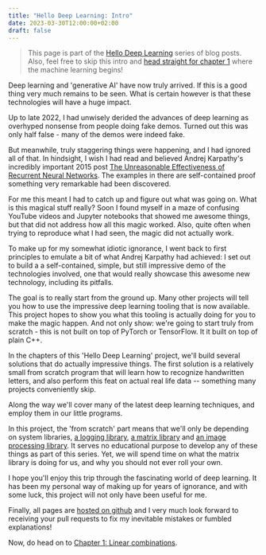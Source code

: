 ```yaml
---
title: "Hello Deep Learning: Intro"
date: 2023-03-30T12:00:00+02:00
draft: false
---
```

> This page is part of the [Hello Deep Learning](../hello-deep-learning) series of blog posts. Also, feel free to skip this intro and [head straight for chapter 1](../hello-deep-learning-chapter1) where the machine learning begins! 

Deep learning and 'generative AI' have now truly arrived. If this is a good thing very much remains to be seen. What is certain however is that these technologies will have a huge impact.

Up to late 2022, I had unwisely derided the advances of deep learning as overhyped nonsense from people doing fake demos. Turned out this was only half false - many of the demos were indeed fake.

But meanwhile, truly staggering things were happening, and I had ignored all of that. In hindsight, I wish I had read and believed Andrej Karpathy's incredibly important 2015 post [The Unreasonable Effectiveness of Recurrent Neural Networks](https://karpathy.github.io/2015/05/21/rnn-effectiveness/). The examples in there are self-contained proof something very remarkable had been discovered.

For me this meant I had to catch up and figure out what was going on. What is this magical stuff really? Soon I found myself in a maze of confusing YouTube videos and Jupyter notebooks that showed me awesome things, but that did not address how all this magic worked. Also, quite often when trying to reproduce what I had seen, the magic did not actually work.

To make up for my somewhat idiotic ignorance, I went back to first principles to emulate a bit of what Andrej Karpathy had achieved: I set out to build a a self-contained, simple, but still impressive demo of the technologies involved, one that would really showcase this awesome new technology, including its pitfalls.

The goal is to really start from the ground up. Many other projects will tell you how to use the impressive deep learning tooling that is now available. This project hopes to show you what this tooling is actually doing for you to make the magic happen. And not only show: we're going to start truly from scratch - this is not built on top of PyTorch or TensorFlow. It it built on top of plain C++. 

In the chapters of this 'Hello Deep Learning' project, we'll build several solutions that do actually impressive things. The first solution is a relatively small from scratch program that will learn how to recognize handwritten letters, and also perform this feat on actual real life data -- something many projects conveniently skip.

Along the way we'll cover many of the latest deep learning techniques, and employ them in our little programs.

In this project, the 'from scratch' part means that we'll only be depending on system libraries, [a logging library](https://berthub.eu/articles/posts/big-data-storage/), [a matrix library](https://en.wikipedia.org/wiki/Eigen_(C%2B%2B_library)) and [an image processing library](https://github.com/nothings/stb). It serves no educational purpose to develop any of these things as part of this series. Yet, we will spend time on what the matrix library is doing for us, and why you should not ever roll your own.

I hope you'll enjoy this trip through the fascinating world of deep learning. It has been my personal way of making up for years of ignorance, and with some luck, this project will not only have been useful for me.

Finally, all pages are [hosted on github](https://github.com/berthubert/hello-dl-posts) and I very much look forward to receiving your pull requests to fix my inevitable mistakes or fumbled explanations!

Now, do head on to [Chapter 1: Linear combinations](../hello-deep-learning-chapter1).
